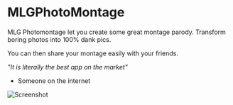 # MLGPhotoMontage

MLG Photomontage let you create some great montage parody.
Transform boring photos into 100% dank pics.

You can then share your montage easily with your friends.

*"It is literally the best app on the market"*
- Someone on the internet

![Screenshot](http://i.imgur.com/tRCo0gS.png)
